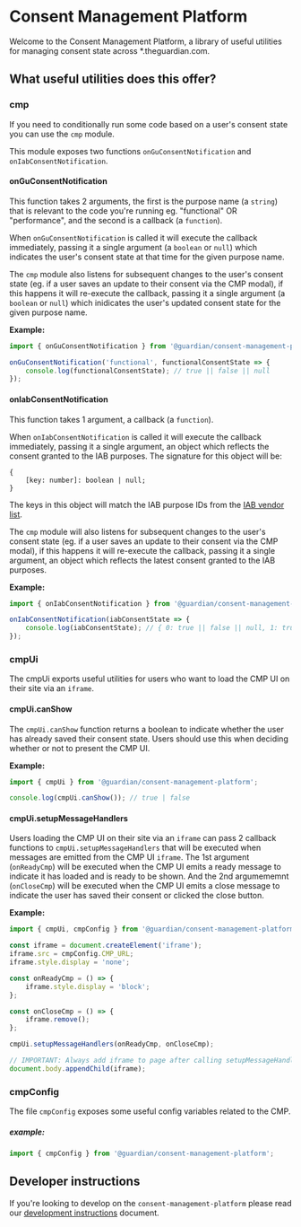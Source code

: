 # Consent Management Platform

Welcome to the Consent Management Platform, a library of useful utilities for managing consent state across \*.theguardian.com.

## What useful utilities does this offer?

### cmp

If you need to conditionally run some code based on a user's consent state you can use the `cmp` module.

This module exposes two functions `onGuConsentNotification` and `onIabConsentNotification`.

#### onGuConsentNotification

This function takes 2 arguments, the first is the purpose name (a `string`) that is relevant to the code you're running eg. "functional" OR "performance", and the second is a callback (a `function`).

When `onGuConsentNotification` is called it will execute the callback immediately, passing it a single argument (a `boolean` or `null`) which indicates the user's consent state at that time for the given purpose name.

The `cmp` module also listens for subsequent changes to the user's consent state (eg. if a user saves an update to their consent via the CMP modal), if this happens it will re-execute the callback, passing it a single argument (a `boolean` or `null`) which inidicates the user's updated consent state for the given purpose name.

**Example:**

```js
import { onGuConsentNotification } from '@guardian/consent-management-platform';

onGuConsentNotification('functional', functionalConsentState => {
    console.log(functionalConsentState); // true || false || null
});
```

#### onIabConsentNotification

This function takes 1 argument, a callback (a `function`).

When `onIabConsentNotification` is called it will execute the callback immediately, passing it a single argument, an object which reflects the consent granted to the IAB purposes. The signature for this object will be:

```
{
    [key: number]: boolean | null;
}
```

The keys in this object will match the IAB purpose IDs from the [IAB vendor list](https://vendorlist.consensu.org/vendorlist.json).

The `cmp` module will also listens for subsequent changes to the user's consent state (eg. if a user saves an update to their consent via the CMP modal), if this happens it will re-execute the callback, passing it a single argument, an object which reflects the latest consent granted to the IAB purposes.

**Example:**

```js
import { onIabConsentNotification } from '@guardian/consent-management-platform';

onIabConsentNotification(iabConsentState => {
    console.log(iabConsentState); // { 0: true || false || null, 1: true || false || null, ... }
});
```

### cmpUi

The cmpUi exports useful utilities for users who want to load the CMP UI on their site via an `iframe`.

#### cmpUi.canShow

The `cmpUi.canShow` function returns a boolean to indicate whether the user has already saved their consent state. Users should use this when deciding whether or not to present the CMP UI.

**Example:**

```js
import { cmpUi } from '@guardian/consent-management-platform';

console.log(cmpUi.canShow()); // true | false
```

#### cmpUi.setupMessageHandlers

Users loading the CMP UI on their site via an `iframe` can pass 2 callback functions to `cmpUi.setupMessageHandlers` that will be executed when messages are emitted from the CMP UI `iframe`. The 1st argument (`onReadyCmp`) will be executed when the CMP UI emits a ready message to indicate it has loaded and is ready to be shown. And the 2nd argumememnt (`onCloseCmp`) will be executed when the CMP UI emits a close message to indicate the user has saved their consent or clicked the close button.

**Example:**

```js
import { cmpUi, cmpConfig } from '@guardian/consent-management-platform';

const iframe = document.createElement('iframe');
iframe.src = cmpConfig.CMP_URL;
iframe.style.display = 'none';

const onReadyCmp = () => {
    iframe.style.display = 'block';
};

const onCloseCmp = () => {
    iframe.remove();
};

cmpUi.setupMessageHandlers(onReadyCmp, onCloseCmp);

// IMPORTANT: Always add iframe to page after calling setupMessageHandlers
document.body.appendChild(iframe);
```

### cmpConfig

The file `cmpConfig` exposes some useful config variables related to the CMP.

##### example:

```js
import { cmpConfig } from '@guardian/consent-management-platform';
```

## Developer instructions

If you're looking to develop on the `consent-management-platform` please read our [development instructions](docs/01-development-instructions.md) document.
